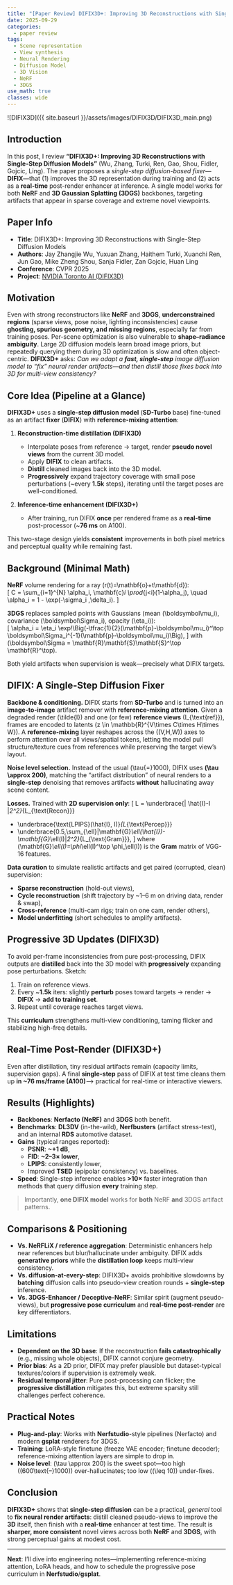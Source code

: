```yaml
---
title: "[Paper Review] DIFIX3D+: Improving 3D Reconstructions with Single-Step Diffusion Models"
date: 2025-09-29
categories:
  - paper review
tags:
  - Scene representation
  - View synthesis
  - Neural Rendering
  - Diffusion Model
  - 3D Vision
  - NeRF
  - 3DGS
use_math: true
classes: wide
---
```


![DIFIX3D]({{ site.baseurl }}/assets/images/DIFIX3D/DIFIX3D_main.png)

## Introduction

In this post, I review **“DIFIX3D+: Improving 3D Reconstructions with Single-Step Diffusion Models”** (Wu, Zhang, Turki, Ren, Gao, Shou, Fidler, Gojcic, Ling). The paper proposes a *single-step diffusion-based fixer*—**DIFIX**—that (1) improves the 3D representation during training and (2) acts as a **real-time** post-render enhancer at inference. A single model works for both **NeRF** and **3D Gaussian Splatting (3DGS)** backbones, targeting artifacts that appear in sparse coverage and extreme novel viewpoints.

## Paper Info

- **Title**: DIFIX3D+: Improving 3D Reconstructions with Single-Step Diffusion Models  
- **Authors**: Jay Zhangjie Wu, Yuxuan Zhang, Haithem Turki, Xuanchi Ren, Jun Gao, Mike Zheng Shou, Sanja Fidler, Zan Gojcic, Huan Ling  
- **Conference**: CVPR 2025  
- **Project**: [NVIDIA Toronto AI (DIFIX3D)](https://research.nvidia.com/labs/toronto-ai/difix3d/)

## Motivation

Even with strong reconstructors like **NeRF** and **3DGS**, **underconstrained regions** (sparse views, pose noise, lighting inconsistencies) cause **ghosting, spurious geometry, and missing regions**, especially far from training poses. Per-scene optimization is also vulnerable to **shape–radiance ambiguity**. Large 2D diffusion models learn broad image priors, but repeatedly querying them during 3D optimization is slow and often object-centric. **DIFIX3D+** asks: *Can we adapt a **fast, single-step** image diffusion model to “fix” neural render artifacts—and then distill those fixes back into 3D for multi-view consistency?*

## Core Idea (Pipeline at a Glance)

**DIFIX3D+** uses a **single-step diffusion model** (**SD-Turbo** base) fine-tuned as an artifact **fixer** (**DIFIX**) with **reference-mixing attention**:

1. **Reconstruction-time distillation (DIFIX3D)**  
   - Interpolate poses from reference → target, render **pseudo novel views** from the current 3D model.  
   - Apply **DIFIX** to clean artifacts.  
   - **Distill** cleaned images back into the 3D model.  
   - **Progressively** expand trajectory coverage with small pose perturbations (~every **1.5k** steps), iterating until the target poses are well-conditioned.

2. **Inference-time enhancement (DIFIX3D+)**  
   - After training, run DIFIX **once** per rendered frame as a **real-time** post-processor (~**76 ms** on A100).

This two-stage design yields **consistent** improvements in both pixel metrics and perceptual quality while remaining fast.

## Background (Minimal Math)

**NeRF** volume rendering for a ray \(r(t)=\mathbf{o}+t\mathbf{d}\):  
\[
C = \sum_{i=1}^{N} \alpha_i\, \mathbf{c}_i \prod_{j<i}(1-\alpha_j),
\quad \alpha_i = 1 - \exp(-\sigma_i \,\delta_i).
\]

**3DGS** replaces sampled points with Gaussians (mean \(\boldsymbol\mu_i\), covariance \(\boldsymbol\Sigma_i\), opacity \(\eta_i\)):  
\[
\alpha_i = \eta_i \exp\!\Big(-\tfrac{1}{2}(\mathbf{p}-\boldsymbol\mu_i)^\top \boldsymbol\Sigma_i^{-1}(\mathbf{p}-\boldsymbol\mu_i)\Big),
\]
with \(\boldsymbol\Sigma = \mathbf{R}\mathbf{S}\mathbf{S}^\top \mathbf{R}^\top\).

Both yield artifacts when supervision is weak—precisely what DIFIX targets.

## DIFIX: A Single-Step Diffusion **Fixer**

**Backbone & conditioning.** DIFIX starts from **SD-Turbo** and is turned into an **image-to-image** artifact remover with **reference-mixing attention**. Given a degraded render \(\tilde{I}\) and one (or few) **reference views** \(I_{\text{ref}}\), frames are encoded to latents \(z \in \mathbb{R}^{V\times C\times H\times W}\). A **reference-mixing** layer reshapes across the \((V,H,W)\) axes to perform attention over all views/spatial tokens, letting the model pull structure/texture cues from references while preserving the target view’s layout.

**Noise level selection.** Instead of the usual \(\tau{=}1000\), DIFIX uses **\(\tau \approx 200\)**, matching the “artifact distribution” of neural renders to a **single-step** denoising that removes artifacts **without** hallucinating away scene content.

**Losses.** Trained with **2D supervision only**:
\[
L = \underbrace{\| \hat{I}-I \|_2^2}_{L_{\text{Recon}}}
+ \underbrace{\text{LPIPS}(\hat{I}, I)}_{L_{\text{Percep}}}
+ \underbrace{0.5\,\sum_{\ell}\|\mathbf{G}_\ell(\hat{I})-\mathbf{G}_\ell(I)\|_2^2}_{L_{\text{Gram}}},
\]
where \(\mathbf{G}_\ell(I)=\phi_\ell(I)^\top \phi_\ell(I)\) is the **Gram** matrix of VGG-16 features.

**Data curation** to simulate realistic artifacts and get paired (corrupted, clean) supervision:
- **Sparse reconstruction** (hold-out views),
- **Cycle reconstruction** (shift trajectory by ~1–6 m on driving data, render & swap),
- **Cross-reference** (multi-cam rigs; train on one cam, render others),
- **Model underfitting** (short schedules to amplify artifacts).

## Progressive 3D Updates (DIFIX3D)

To avoid per-frame inconsistencies from pure post-processing, DIFIX outputs are **distilled** back into the 3D model with **progressively** expanding pose perturbations. Sketch:

1. Train on reference views.  
2. Every ~**1.5k** iters: slightly **perturb** poses toward targets → render → **DIFIX** → **add to training set**.  
3. Repeat until coverage reaches target views.

This **curriculum** strengthens multi-view conditioning, taming flicker and stabilizing high-freq details.

## Real-Time Post-Render (DIFIX3D+)

Even after distillation, tiny residual artifacts remain (capacity limits, supervision gaps). A final **single-step** pass of DIFIX at test time cleans them up **in ~76 ms/frame (A100)**—> practical for real-time or interactive viewers.

## Results (Highlights)

- **Backbones**: **Nerfacto (NeRF)** and **3DGS** both benefit.  
- **Benchmarks**: **DL3DV** (in-the-wild), **Nerfbusters** (artifact stress-test), and an internal **RDS** automotive dataset.  
- **Gains** (typical ranges reported):
  - **PSNR**: **~+1 dB**,
  - **FID**: **~2–3× lower**,
  - **LPIPS**: consistently lower,
  - Improved **TSED** (epipolar consistency) vs. baselines.
- **Speed**: Single-step inference enables **>10×** faster integration than methods that query diffusion **every** training step.

> Importantly, **one DIFIX model** works for **both** NeRF **and** 3DGS artifact patterns.

## Comparisons & Positioning

- **Vs. NeRFLiX / reference aggregation**: Deterministic enhancers help near references but blur/hallucinate under ambiguity. DIFIX adds **generative priors** while the **distillation loop** keeps multi-view consistency.  
- **Vs. diffusion-at-every-step**: DIFIX3D+ avoids prohibitive slowdowns by **batching** diffusion calls into pseudo-view creation rounds + **single-step** inference.  
- **Vs. 3DGS-Enhancer / Deceptive-NeRF**: Similar spirit (augment pseudo-views), but **progressive pose curriculum** and **real-time post-render** are key differentiators.

## Limitations

- **Dependent on the 3D base**: If the reconstruction **fails catastrophically** (e.g., missing whole objects), DIFIX cannot conjure geometry.  
- **Prior bias**: As a 2D prior, DIFIX may prefer plausible but dataset-typical textures/colors if supervision is extremely weak.  
- **Residual temporal jitter**: Pure post-processing can flicker; the **progressive distillation** mitigates this, but extreme sparsity still challenges perfect coherence.

## Practical Notes

- **Plug-and-play**: Works with **Nerfstudio**-style pipelines (Nerfacto) and modern **gsplat** renderers for 3DGS.  
- **Training**: LoRA-style finetune (freeze VAE encoder; finetune decoder); reference-mixing attention layers are simple to drop in.  
- **Noise level**: \(\tau \approx 200\) is the sweet spot—too high (\(600\text{–}1000\)) over-hallucinates; too low (\(\leq 10\)) under-fixes.

## Conclusion

**DIFIX3D+** shows that **single-step diffusion** can be a practical, *general* tool to **fix neural render artifacts**: distill cleaned pseudo-views to improve the **3D** itself, then finish with a **real-time** enhancer at test time. The result is **sharper, more consistent** novel views across both **NeRF** and **3DGS**, with strong perceptual gains at modest cost.

---

**Next**: I’ll dive into engineering notes—implementing reference-mixing attention, LoRA heads, and how to schedule the progressive pose curriculum in **Nerfstudio**/**gsplat**.

